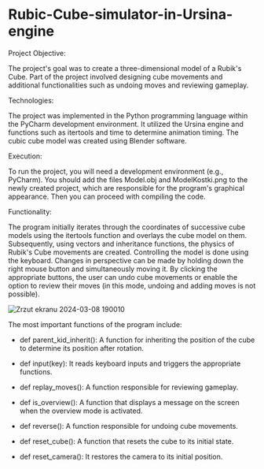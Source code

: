 # Rubic-Cube-simulator-in-Ursina-engine

Project Objective:

The project's goal was to create a three-dimensional model of a Rubik's Cube. Part of the project involved designing cube movements and additional functionalities such as undoing moves and reviewing gameplay.

Technologies:

The project was implemented in the Python programming language within the PyCharm development environment. It utilized the Ursina engine and functions such as itertools and time to determine animation timing. The cubic cube model was created using Blender software.

Execution:

To run the project, you will need a development environment (e.g., PyCharm). You should add the files Model.obj and ModelKostki.png to the newly created project, which are responsible for the program's graphical appearance. Then you can proceed with compiling the code.

Functionality:

The program initially iterates through the coordinates of successive cube models using the itertools function and overlays the cube model on them. Subsequently, using vectors and inheritance functions, the physics of Rubik's Cube movements are created. Controlling the model is done using the keyboard. Changes in perspective can be made by holding down the right mouse button and simultaneously moving it. By clicking the appropriate buttons, the user can undo cube movements or enable the option to review their moves (in this mode, undoing and adding moves is not possible).


![Zrzut ekranu 2024-03-08 190010](https://github.com/kacdro/Rubic-Cube-simulator-in-Ursina-engine/assets/100469610/5f267ae4-5ac1-42ce-ae35-4ff1dd82c413)



The most important functions of the program include:

- def parent_kid_inherit(): A function for inheriting the position of the cube to determine its position after rotation.

- def input(key): It reads keyboard inputs and triggers the appropriate functions.

- def replay_moves(): A function responsible for reviewing gameplay.

- def is_overview(): A function that displays a message on the screen when the overview mode is activated.

- def reverse(): A function responsible for undoing cube movements.

- def reset_cube(): A function that resets the cube to its initial state.

- def reset_camera(): It restores the camera to its initial position.

